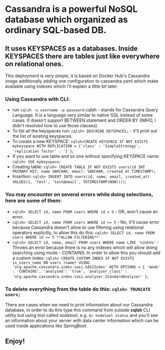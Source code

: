 # Cassandra is a powerful NoSQL database which organized as ordinary SQL-based DB.
## It uses KEYSPACES as a databases. Inside KEYSPACES there are tables just like everywhere on relational ones.
This deployment is very simple, it is based on Docker Hub's Cassandra image additionally adding one configuration to cassandra.yaml which make available using indexes which I'll explain a little bit later.

### Using Cassandra with CLI:
* run `cqlsh -u username -p password` cqlsh - stands for Cassandra Query Language. It is a language very similar to native SQL instead of some cases. It doesn't support BETWEEN statement and ORDER BY (IMHO, I didn't resolved how to use those clauses).
* To list all the keyspaces run: `cqlsh> DESCRIBE KEYSPACES;` - it'll print out the list of existing keyspaces.
* To create a new KEYSPACE: `cqlsh>CREATE KEYSPACE IF NOT EXISTS mykeyspace WITH REPLICATION = {'class' : 'SimpleStrategy', 'replication_factor' : '1'}`;
* If you want to use table and so one without specifying KEYSPACE name: `cqlsh> USE mykeyspace;`
* Creating table: `cqlsh> CREATE TABLE IF NOT EXISTS users(id INT PRIMARY KEY, name VARCHAR, email: VARCHAR, created_at TIMESTAMP);`
* Insertion: `cqlsh> INSERT INTO users(id, name, email, created_at) VALUES(1, 'Test', 'test@email', TOTIMESTAMP(NOW()))`;

### You may encounter on several errors while doing selections, here are some of them:
* `cqlsh> SELECT id, name FROM users WHERE id = 5` - OK, won't cause an error.
* `cqlsh> SELECT id, name FROM users WHERE id >= 5` - No, it'll cause error because Cassandra doesn't allow to use filtering using relational operators explicitly, to allow this do this: `cqlsh> SELECT id, name FROM users WHERE id >= 5 **ALLOW FILTERING**`
* `cqlsh> SELECT id, name, email FROM users WHERE name LIKE '%John%'` - Throws an error because there is no any indexes which will allow doing searching using mode - CONTAINS. In order to allow this you should add a custom index: `cqlsh> CREATE CUSTOM INDEX IF NOT EXISTS ix_users_name ON users (name) USING 'org.apache.cassandra.index.sasi.SASIIndex' WITH OPTIONS = { 'mode' : 'CONTAINS', 'analyzed': 'true', 'analyzer_class' : 'org.apache.cassandra.index.sasi.analyzer.StandardAnalyzer' }`;

### To delete everything from the table do this: `cqlsh> TRUNCATE users;`
There are cases when we need to print information about our Cassandra database, in order to do this type this command from outside **cqlsh** CLI utility but using tool called *nodetool*, e.g. `$> nodetool status` and you'll see an information about your server with data center information which can be used inside applications like SpringBoot.

## Enjoy!
